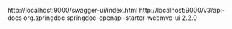 http://localhost:9000/swagger-ui/index.html
http://localhost:9000/v3/api-docs
<dependency>
<groupId>org.springdoc</groupId>
<artifactId>springdoc-openapi-starter-webmvc-ui</artifactId>
<version>2.2.0</version>
</dependency>